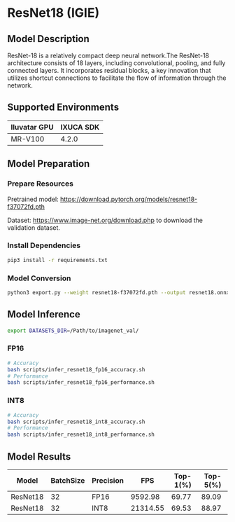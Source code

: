 # ResNet18 (IGIE)

## Model Description

ResNet-18 is a relatively compact deep neural network.The ResNet-18 architecture consists of 18 layers, including convolutional, pooling, and fully connected layers. It incorporates residual blocks, a key innovation that utilizes shortcut connections to facilitate the flow of information through the network.

## Supported Environments

| Iluvatar GPU | IXUCA SDK |
|--------------|-----------|
| MR-V100      | 4.2.0     |

## Model Preparation

### Prepare Resources

Pretrained model: <https://download.pytorch.org/models/resnet18-f37072fd.pth>

Dataset: <https://www.image-net.org/download.php> to download the validation dataset.

### Install Dependencies

```bash
pip3 install -r requirements.txt
```

### Model Conversion

```bash
python3 export.py --weight resnet18-f37072fd.pth --output resnet18.onnx
```

## Model Inference

```bash
export DATASETS_DIR=/Path/to/imagenet_val/
```

### FP16

```bash
# Accuracy
bash scripts/infer_resnet18_fp16_accuracy.sh
# Performance
bash scripts/infer_resnet18_fp16_performance.sh
```

### INT8

```bash
# Accuracy
bash scripts/infer_resnet18_int8_accuracy.sh
# Performance
bash scripts/infer_resnet18_int8_performance.sh
```

## Model Results

| Model    | BatchSize | Precision | FPS      | Top-1(%) | Top-5(%) |
|----------|-----------|-----------|----------|----------|----------|
| ResNet18 | 32        | FP16      | 9592.98  | 69.77    | 89.09    |
| ResNet18 | 32        | INT8      | 21314.55 | 69.53    | 88.97    |
